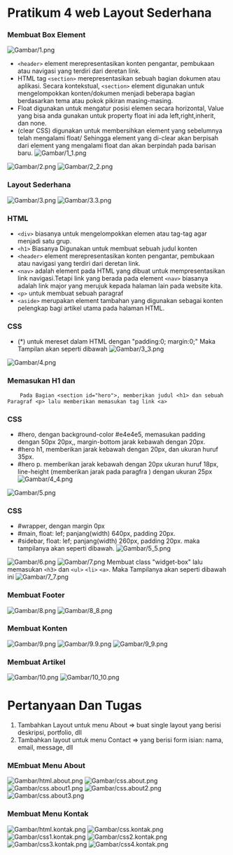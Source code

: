 # Pratikum 4 web Layout Sederhana

### Membuat Box Element
![Gambar/1.png](Gambar/1.png)
* `<header>` element merepresentasikan konten pengantar, pembukaan atau navigasi yang terdiri dari deretan link.
* HTML tag `<section>` merepresentasikan sebuah bagian dokumen atau aplikasi. Secara kontekstual, `<section>` element digunakan untuk mengelompokkan konten/dokumen menjadi beberapa bagian berdasarkan tema atau pokok pikiran masing-masing.
* Float digunakan untuk mengatur posisi elemen secara horizontal, Value yang bisa anda gunakan untuk property float ini ada left,right,inherit, dan none.
* (clear CSS) digunakan untuk membersihkan element yang sebelumnya telah mengalami float/ Sehingga element yang di-clear akan berpisah dari element yang mengalami float dan akan berpindah pada barisan baru. 
![Gambar/1_1.png](Gambar/1_1.png)


![Gambar/2.png](Gambar/2.png)
![Gambar/2_2.png](Gambar/2_2.png)


### Layout Sederhana

![Gambar/3.png](Gambar/3.png)
![Gambar/3.3.png](Gambar/3.3.png)
###  HTML
* `<div>` biasanya untuk mengelompokkan elemen atau tag-tag agar menjadi satu grup.
* `<h1>` Biasanya Digunakan untuk membuat sebuah judul konten
* `<header>` element merepresentasikan konten pengantar, pembukaan atau navigasi yang terdiri dari deretan link.
* `<nav>` adalah element pada HTML yang dibuat untuk mempresentasikan link navigasi.Tetapi link yang berada pada element `<nav>` biasanya adalah link major yang merujuk kepada halaman lain pada website kita.
* `<p>` untuk membuat sebuah paragraf
* `<aside>` merupakan element tambahan yang digunakan sebagai konten pelengkap bagi artikel utama pada halaman HTML.
### CSS
* (*) untuk mereset dalam HTML dengan "padding:0; margin:0;"
Maka Tampilan akan seperti dibawah
![Gambar/3_3.png](Gambar/3_3.png)


![Gambar/4.png](Gambar/4.png)
### Memasukan H1 dan <p>
        Pada Bagian <section id="hero">, memberikan judul <h1> dan sebuah Paragraf <p> lalu memberikan memasukan tag link <a>
### CSS
* #hero, dengan background-color #e4e4e5, memasukan padding dengan 50px 20px,, margin-bottom jarak kebawah dengan 20px.
* #hero h1, memberikan jarak kebawah dengan 20px, dan ukuran huruf 35px.
* #hero p. memberikan jarak kebawah dengan 20px ukuran huruf 18px, line-height (memberikan jarak pada paragfra ) dengan ukuran 25px
![Gambar/4_4.png](Gambar/4_4.png)


![Gambar/5.png](Gambar/5.png)
### CSS
* #wrapper, dengan margin 0px
* #main, float: lef; panjang(width) 640px, padding 20px.
* #sidebar, float: lef; panjang(width) 260px, padding 20px.
maka tampilanya akan seperti dibawah.
![Gambar/5_5.png](Gambar/5_5.png)


![Gambar/6.png](Gambar/6.png)
![Gambar/7.png](Gambar/7.png)
        Membuat class "widget-box" lalu memasukan `<h3>` dan `<ul>` `<li>` `<a>`. Maka Tampilanya akan seperti dibawah ini
![Gambar/7_7.png](Gambar/7_7.png)


### Membuat Footer
![Gambar/8.png](Gambar/8.png)
![Gambar/8_8.png](Gambar/8_8.png)

### Membuat Konten
![Gambar/9.png](Gambar/9.png)
![Gambar/9.9.png](Gambar/9.9.png)
![Gambar/9_9.png](Gambar/9_9.png)


### Membuat Artikel
![Gambar/10.png](Gambar/10.png)
![Gambar/10_10.png](Gambar/10_10.png)



# Pertanyaan Dan Tugas
1. Tambahkan Layout untuk menu About
=> buat single layout yang berisi deskripsi, portfolio, dll
2. Tambahkan layout untuk menu Contact
=> yang berisi form isian: nama, email, message, dll

### MEmbuat Menu About
![Gambar/html.about.png](Gambar/html.about.png)
![Gambar/css.about.png](Gambar/css.about.png)
![Gambar/css.about1.png](Gambar/css.about1.png)
![Gambar/css.about2.png](Gambar/css.about2.png)
![Gambar/css.about3.png](Gambar/css.about3.png)


### Membuat Menu Kontak
![Gambar/html.kontak.png](Gambar/html.kontak.png)
![Gambar/css.kontak.png](Gambar/css.kontak.png)
![Gambar/css1.kontak.png](Gambar/css.kontak1.png)
![Gambar/css2.kontak.png](Gambar/css.kontak2.png)
![Gambar/css3.kontak.png](Gambar/css.kontak3.png)
![Gambar/css4.kontak.png](Gambar/css.kontak4.png)